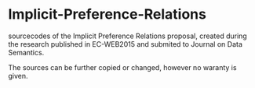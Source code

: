 # Implicit-Preference-Relations
sourcecodes of the Implicit Preference Relations proposal, created during the research published in  EC-WEB2015 
and submited to Journal on Data Semantics.

The sources can be further copied or changed, however no waranty is given.
